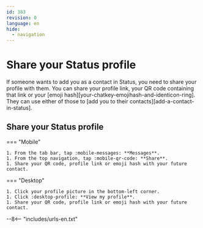 ```yaml
---
id: 383
revision: 0
language: en
hide:
  - navigation
---
```


# Share your Status profile

If someone wants to add you as a contact in Status, you need to share your profile with them. You can share your profile link, your QR code containing that link or your [emoji hash][your-chatkey-emojihash-and-identicon-ring]. They can use either of those to [add you to their contacts][add-a-contact-in-status].

## Share your Status profile

=== "Mobile"

    1. From the tab bar, tap :mobile-messages: **Messages**.
    1. From the top navigation, tap :mobile-qr-code: **Share**.
    1. Share your QR code, profile link or emoji hash with your future contact.

=== "Desktop"

    1. Click your profile picture in the bottom-left corner.
    1. Click :desktop-profile: **View my profile**.
    1. Share your QR code, profile link or emoji hash with your future contact.

--8<-- "includes/urls-en.txt"
